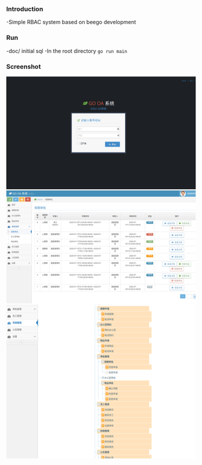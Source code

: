 ### Introduction

-Simple RBAC system based on beego development

### Run

-doc/ initial sql
-In the root directory `go run main`

### Screenshot

  ![Login](/doc/show1.png)
  ![Approval](/doc/show2.png)
  ![Permission](/doc/show3.png)